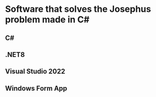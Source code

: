 # Software that solves the Josephus problem made in C#

## C#
## .NET8
## Visual Studio 2022
## Windows Form App

